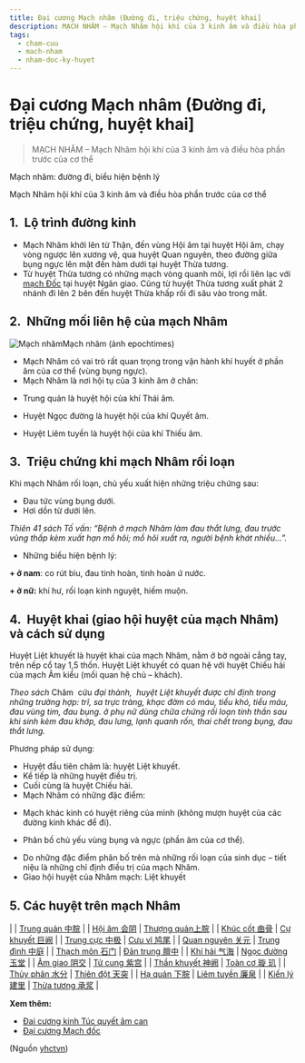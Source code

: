 ```yaml
---
title: Đại cương Mạch nhâm (Đường đi, triệu chứng, huyệt khai]
description: MẠCH NHÂM – Mạch Nhâm hội khí của 3 kinh âm và điều hòa phần trước của cơ thể
tags:
  - cham-cuu
  - mach-nham
  - nham-doc-ky-huyet
---
```


# Đại cương Mạch nhâm (Đường đi, triệu chứng, huyệt khai] 

> MẠCH NHÂM – Mạch Nhâm hội khí của 3 kinh âm và điều hòa phần trước của cơ thể

Mạch nhâm: đường đi, biểu hiện bệnh lý

Mạch Nhâm hội khí của 3 kinh âm và điều hòa phần trước của cơ thể

## 1.  Lộ trình đường kinh

* Mạch Nhâm khởi lên từ Thận, đến vùng Hội âm tại huyệt Hội âm, chạy vòng ngược lên xương vệ, qua huyệt Quan nguyên, theo đường giữa bụng ngực lên mặt đến hàm dưới tại huyệt Thừa tương.
* Từ huyệt Thừa tương có những mạch vòng quanh môi, lợi rồi liên lạc với [mạch Đốc](/yhctvn/dai-cuong-mach-doc/) tại huyệt Ngân giao. Cũng từ huyệt Thừa tương xuất phát 2 nhánh đi lên 2 bên đến huyệt Thừa khấp rối đi sâu vào trong mắt.

## 2.  Những mối liên hệ của mạch Nhâm

![Mạch nhâm](/imgs/yhctvn/Mach-nham.jpg)Mạch nhâm (ảnh epochtimes)

* Mạch Nhâm có vai trò rất quan trọng trong vận hành khí huyết ở phần âm của cơ thể (vùng bụng ngực).
* Mạch Nhâm là nơi hội tụ của 3 kinh âm ở chân:

+ Trung quản là huyệt hội của khí Thái âm.

+ Huyệt Ngọc đường là huyệt hội của khí Quyết âm.

+ Huyệt Liêm tuyền là huyệt hội của khí Thiếu âm.

## 3.  Triệu chứng khi mạch Nhâm rối loạn

Khi mạch Nhâm rối loạn, chủ yếu xuất hiện những triệu chứng sau:

* Đau tức vùng bụng dưới.
* Hơi dồn từ dưới lên.

*Thiên 41 sách Tố vấn: “Bệnh ở mạch Nhâm làm đau thắt lưng, đau trước vùng thấp kèm xuất hạn mồ hôi; mồ hôi xuất ra, người bệnh khát nhiều…”.*

* Những biểu hiện bệnh lý:

**+ ở nam**: co rút bìu, đau tinh hoàn, tinh hoàn ứ nước.

**+ ở nữ:** khí hư, rối loạn kinh nguyệt, hiếm muộn.

## 4.  Huyệt khai (giao hội huyệt của mạch Nhâm) và cách sử dụng

Huyệt Liệt khuyết là huyệt khai của mạch Nhâm, nằm ở bờ ngoài cẳng tay, trên nếp cổ tay 1,5 thốn. Huyệt Liệt khuyết có quan hệ với huyệt Chiếu hải của mạch Âm kiểu (mối quan hệ chủ – khách).

*Theo sách* Châm  cứu *đại thành,  huyệt Liệt khuyết được chỉ định trong những trường hợp: trĩ, sa trực tràng, khạc đờm có máu, tiểu khó, tiểu máu, đau vùng tim, đau bụng. ở phụ nữ dùng chữa chứng rối loạn tinh thần sau khi sinh kèm đau khớp, đau lưng, lạnh quanh rốn, thai chết trong bụng, đau thắt lưng.*

Phương pháp sử dụng:

* Huyệt đầu tiên châm là: huyệt Liệt khuyết.
* Kế tiếp là những huyệt điều trị.
* Cuối cùng là huyệt Chiếu hải.
* Mạch Nhâm có những đặc điểm:

+ Mạch khác kinh có huyệt riêng của mình (không mượn huyệt của các đường kinh khác để đi).

+ Phân bố chủ yếu vùng bụng và ngực (phần âm của cơ thể).

* Do những đặc điểm phân bố trên mà những rối loạn của sinh dục – tiết niệu là những chỉ định điều trị của mạch Nhâm.
* Giao hội huyệt của Nhâm mạch: Liệt khuyết

## 5. Các huyệt trên mạch Nhâm

|  | [Trung quản 中脘](/yhctvn/vi-tri-huyet-trung-quan-%e4%b8%ad%e8%84%98/) |
| [Hội âm 会阴](/yhctvn/vi-tri-huyet-hoi-am-%e4%bc%9a%e9%98%b4/) | [Thượng quản上脘](/yhctvn/vi-tri-huyet-thuong-quan%e4%b8%8a%e8%84%98/) |
| [Khúc cốt 曲骨](/yhctvn/vi-tri-huyet-khuc-cot-%e6%9b%b2%e9%aa%a8/) | [Cự khuyết 巨阙](/yhctvn/vi-tri-huyet-cu-khuyet-%e5%b7%a8%e9%98%99/) |
| [Trung cực 中极](/yhctvn/vi-tri-huyet-trung-cuc-%e4%b8%ad%e6%9e%81/) | [Cưu vĩ 鸠尾](/yhctvn/vi-tri-huyet-cuu-vi-%e9%b8%a0%e5%b0%be/) |
| [Quan nguyên 关元](/yhctvn/vi-tri-huyet-quan-nguyen-%e5%85%b3%e5%85%83/) | [Trung đình 中庭](/yhctvn/vi-tri-huyet-trung-dinh-%e4%b8%ad%e5%ba%ad/) |
| [Thạch môn 石门](/yhctvn/vi-tri-huyet-thach-mon-%e7%9f%b3%e9%97%a8/) | [Đản trung 膻中](/yhctvn/vi-tri-huyet-dan-trung-%e8%86%bb%e4%b8%ad/) |
| [Khí hải 气海](/yhctvn/vi-tri-huyet-khi-hai-%e6%b0%94%e6%b5%b7/) | [Ngọc đường 玉堂](/yhctvn/vi-tri-huyet-ngoc-duong-%e7%8e%89%e5%a0%82/) |
| [Âm giao 阴交](/yhctvn/vi-tri-huyet-am-giao-%e9%98%b4%e4%ba%a4/) | [Tử cung 紫宫](/yhctvn/vi-tri-huyet-tu-cung-%e7%b4%ab%e5%ae%ab/) |
| [Thần khuyết 神阙](/yhctvn/vi-tri-huyet-than-khuyet-%e7%a5%9e%e9%98%99/) | [Toàn cơ 璇 玑](/yhctvn/vi-tri-huyet-toan-co-%e7%92%87-%e7%8e%91/) |
| [Thủy phân 水分](/yhctvn/vi-tri-huyet-thuy-phan-%e6%b0%b4%e5%88%86/) | [Thiên đột 天突](/yhctvn/vi-tri-huyet-thien-dot-%e5%a4%a9%e7%aa%81/) |
| [Hạ quản 下脘](/yhctvn/vi-tri-huyet-ha-quan-%e4%b8%8b%e8%84%98/) | [Liêm tuyền 廉泉](/yhctvn/vi-tri-huyet-liem-tuyen-%e5%bb%89%e6%b3%89/) |
| [Kiến lý 建里](/yhctvn/vi-tri-huyet-kien-ly-%e5%bb%ba%e9%87%8c/) | [Thừa tương 承浆](/yhctvn/vi-tri-huyet-thua-tuong-%e6%89%bf%e6%b5%86/) |

**Xem thêm:**

* [Đai cương kinh Túc quyết âm can](/yhctvn/kinh-tuc-quyet-am-can/)
* [Đại cương Mạch đốc](/yhctvn/dai-cuong-mach-doc/)

(Nguồn <a href="https://yhctvn.com/dai-cuong-mach-nham/" target="_blank">yhctvn</a>)
